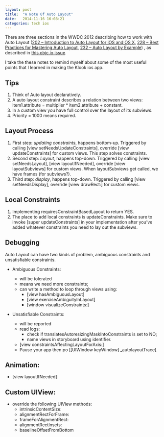 ```yaml
---
layout: post
title:  "A Note Of Auto Layout"
date:   2014-11-16 16:08:21
categories: tech ios
---
```

There are three sections in the WWDC 2012 describing how to work with Auto Layout ([202 – Introduction to Auto Layout for iOS and OS X][1], [228 – Best Practices for Mastering Auto Layout][2], [232 – Auto Layout by Example][3]) , as described in [this objc.io issue][4].

I take the these notes to remind myself about some of the most useful points that I learned in making the Klook ios app.

## Tips
1. Think of Auto layout declaratively.
2. A auto layout constraint describes a relation between two views: item1.attribute = multiplier * item2.attribute + constant.
3. In a custom view you have full control over the layout of its subviews.
4. Priority = 1000 means required.

## Layout Process
1. First step: *updating constraints*, happens bottom-up. Triggered by calling [view setNeedsUpdateConstraints], override [view updateConstraints] for custom views. This step solves constraints.
2. Second step: *Layout*, happens top-down. Triggered by calling [view setNeedsLayout], [view layoutIfNeeded], override [view layoutSubviews] for custom views. When layoutSubviews get called, we have frames (for subviews?).
3. Third step: *display*, happens top-down. Triggered by calling [view setNeedsDisplay], override [view drawRect:] for custom views.

## Local Constraints
1. Implementing requiresConstraintBasedLayout to return YES.
2. The place to add local constraints is updateConstraints. Make sure to invoke [super updateConstraints] in your implementation after you’ve added whatever constraints you need to lay out the subviews.

## Debugging
Auto Layout can have two kinds of problem, ambiguous constraints and unsatisfiable constraints.

* Ambiguous Constraints:
    * will be tolerated
    * means we need more constraints;
    * can write a method to loop through views using:
        * [view hasAmbiguousLayout]
        * [view exerciseAmbiguityInLayout]
        * [window visualizeConstraints:]

* Unsatisfiable Constraints:
    * will be reported
    * read logs: 
        * check if translatesAutoresizingMaskIntoConstraints is set to NO; 
        * name views in storyboard using identifier. 
    * [view constraintsAffectingLayoutForAxis:]
    * Pause your app then po [[UIWindow keyWindow] \_autolayoutTrace].

## Animation:
* [view layoutIfNeeded]

## Custom UIView:
* override the following UIView methods:
    * intrinsicContentSize:
    * alignmentRectForFrame: 
    * frameForAlignmentRect: 
    * alignmentRectInsets:
    * baselineOffsetFromBottom

[1]: https://developer.apple.com/videos/wwdc/2012/?id=202
[2]: https://developer.apple.com/videos/wwdc/2012/?id=228
[3]: https://developer.apple.com/videos/wwdc/2012/?id=232
[4]: http://www.objc.io/issue-3/advanced-auto-layout-toolbox.html
